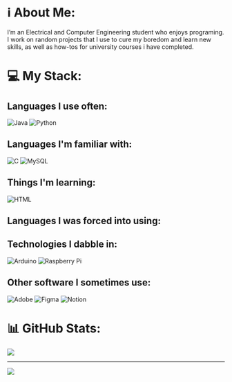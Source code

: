 # ℹ️ About Me:
I’m an Electrical and Computer Engineering student who enjoys programing.<br>I work on random projects that I use to cure my boredom and learn new skills, as well as how-tos for university courses i have completed. 


# 💻 My Stack:
## Languages I use often:
![Java](https://img.shields.io/badge/java-%23ED8B00.svg?style=for-the-badge&logo=openjdk&logoColor=white) ![Python](https://img.shields.io/badge/python-3670A0?style=for-the-badge&logo=python&logoColor=ffdd54)

## Languages I'm familiar with:
![C](https://img.shields.io/badge/c-%2300599C.svg?style=for-the-badge&logo=c&logoColor=white)  ![MySQL](https://img.shields.io/badge/mysql-%2300000f.svg?style=for-the-badge&logo=mysql&logoColor=white)

## Things I'm learning:
![HTML](https://img.shields.io/badge/HTML5-E34F26?style=for-the-badge&logo=html5&logoColor=white)

## Languages I was forced into using:


## Technologies I dabble in:
![Arduino](https://img.shields.io/badge/-Arduino-00979D?style=for-the-badge&logo=Arduino&logoColor=white) ![Raspberry Pi](https://img.shields.io/badge/-RaspberryPi-C51A4A?style=for-the-badge&logo=Raspberry-Pi)

## Other software I sometimes use:
 ![Adobe](https://img.shields.io/badge/adobe-%23FF0000.svg?style=for-the-badge&logo=adobe&logoColor=white) ![Figma](https://img.shields.io/badge/figma-%23F24E1E.svg?style=for-the-badge&logo=figma&logoColor=white)  ![Notion](https://img.shields.io/badge/Notion-%23000000.svg?style=for-the-badge&logo=notion&logoColor=white)

# 📊 GitHub Stats:

![](https://github-readme-stats.vercel.app/api/top-langs/?username=zuhayrl&theme=radical&hide_border=true&include_all_commits=false&count_private=false&layout=compact)

---
[![](https://visitcount.itsvg.in/api?id=zuhayrl&icon=0&color=0)](https://visitcount.itsvg.in)

<!-- Proudly created with GPRM ( https://gprm.itsvg.in ) -->
